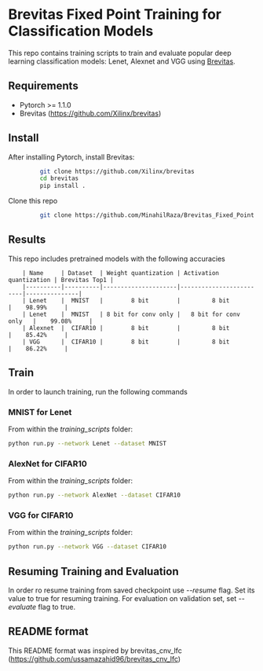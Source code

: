 # Brevitas Fixed Point Training for Classification Models

This repo contains training scripts to train and evaluate popular deep learning classification models: Lenet, Alexnet and VGG using [Brevitas](https://github.com/Xilinx/brevitas).

## Requirements
- Pytorch >= 1.1.0
- Brevitas (https://github.com/Xilinx/brevitas)

## Install
After installing Pytorch, install Brevitas:

```bash
         git clone https://github.com/Xilinx/brevitas
         cd brevitas
         pip install .
```

Clone this repo

```bash
         git clone https://github.com/MinahilRaza/Brevitas_Fixed_Point.git
```

## Results

This repo includes pretrained models with the following accuracies

        | Name     | Dataset  | Weight quantization | Activation quantization | Brevitas Top1 |
        |----------|----------|---------------------|-------------------------|---------------|
        | Lenet    |  MNIST   |        8 bit        |         8 bit           |    98.99%     |
        | Lenet    |  MNIST   | 8 bit for conv only |   8 bit for conv only   |    99.08%     |
        | Alexnet  |  CIFAR10 |        8 bit        |         8 bit           |    85.42%     |
        | VGG      |  CIFAR10 |        8 bit        |         8 bit           |    86.22%     |

## Train

In order to launch training, run the following commands

### MNIST for Lenet

From within the *training_scripts* folder:

```bash
python run.py --network Lenet --dataset MNIST
```

### AlexNet for CIFAR10

From within the *training_scripts* folder:

```bash
python run.py --network AlexNet --dataset CIFAR10
```

### VGG for CIFAR10

From within the *training_scripts* folder:

```bash
python run.py --network VGG --dataset CIFAR10
```

## Resuming Training and Evaluation

In order ro resume training from saved checkpoint use *--resume* flag. Set its value to true for resuming training.
For evaluation on validation set, set *--evaluate* flag to true.

## README format
This README format was inspired by brevitas_cnv_lfc (https://github.com/ussamazahid96/brevitas_cnv_lfc)
